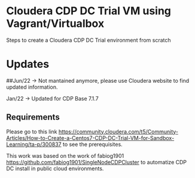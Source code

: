 # Cloudera CDP DC Trial VM using Vagrant/Virtualbox
Steps to create a Cloudera CDP DC Trial environment from scratch

# Updates
##Jun/22 -> Not mantained anymore, please use Cloudera website to find updated information.

Jan/22 -> Updated for CDP Base 7.1.7

## Requirements

Please go to this link https://community.cloudera.com/t5/Community-Articles/How-to-Create-a-Centos7-CDP-DC-Trial-VM-for-Sandbox-Learning/ta-p/300837 to see the prerequisites.

This work was based on the work of fabiog1901 https://github.com/fabiog1901/SingleNodeCDPCluster to automatize CDP DC install in public cloud environments.
